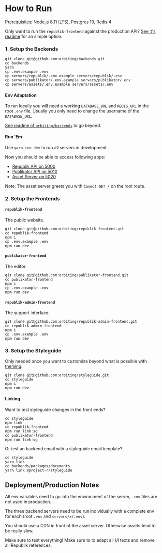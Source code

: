 # How to Run

Prerequisites: Node.js 8.11 (LTS), Postgres 10, Redis 4

Only want to run the `republik-frontend` against the production API? [See it's readme](https://github.com/orbiting/republik-frontend) for an simple option.

### 1. Setup the Backends

```
git clone git@github.com:orbiting/backends.git
cd backends
yarn
cp .env.example .env
cp servers/republik/.env.example servers/republik/.env
cp servers/publikator/.env.example servers/publikator/.env
cp servers/assets/.env.example servers/assets/.env
```

#### Env Adaptation 

To run locally you will need a working `DATABASE_URL` and `REDIS_URL` in the root `.env` file. Usually you only need to change the username of the `DATABASE_URL`.

[See readme of `orbiting/backends`](https://github.com/orbiting/backends#envs) to go beyond.

#### Run 'Em

Use `yarn run dev` to run all servers in development.

Now you should be able to access following apps:

- [Republik API on 5000](http://localhost:5000/graphiql)
- [Publikator API on 5010](http://localhost:5010/graphiql)
- [Asset Server on 5020](http://localhost:5020/)

Note: The asset server greets you with `Cannot GET /` on the root route.

### 2. Setup the Frontends 

#### `republik-frontend`

The public website.

```
git clone git@github.com:orbiting/republik-frontend.git
cd republik-frontend
npm i
cp .env.example .env
npm run dev
```

#### `publikator-frontend`

The editor.

```
git clone git@github.com:orbiting/publikator-frontend.git
cd publikator-frontend
npm i
cp .env.example .env
npm run dev
```

#### `republik-admin-frontend`

The support interface.

```
git clone git@github.com:orbiting/republik-admin-frontend.git
cd republik-admin-frontend
npm i
cp .env.example .env
npm run dev
```

### 3. Setup the Styleguide

Only needed once you want to customize beyond what is possible with [theming](https://github.com/orbiting/styleguide#theming).

```
git clone git@github.com:orbiting/styleguide.git
cd styleguide
npm i
npm run dev
```

#### Linking

Want to test styleguide changes in the front ends?

```
cd styleguide
npm link
cd republik-frontend
npm run link:sg
cd publikator-frontend
npm run link:sg
```

Or test an backend email with a styleguide email template?

```
cd styleguide
yarn link
cd backends/packages/documents
yarn link @project-r/styleguide
```

## Deployment/Production Notes

All env variables need to go into the environment of the server, `.env` files are not used in production.

The three backend servers need to be run individually with a complete env for each (root `.env` and `servers/x/.env`).

You should use a CDN in front of the asset server. Otherwise assets tend to be really slow.

Make sure to test everything! Make sure to to adapt all UI texts and remove all Republik references.
